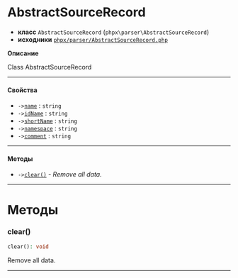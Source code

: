 # AbstractSourceRecord

- **класс** `AbstractSourceRecord` (`phpx\parser\AbstractSourceRecord`)
- **исходники** [`phpx/parser/AbstractSourceRecord.php`](./src/main/resources/JPHP-INF/sdk/phpx/parser/AbstractSourceRecord.php)

**Описание**

Class AbstractSourceRecord

---

#### Свойства

- `->`[`name`](#prop-name) : `string`
- `->`[`idName`](#prop-idname) : `string`
- `->`[`shortName`](#prop-shortname) : `string`
- `->`[`namespace`](#prop-namespace) : `string`
- `->`[`comment`](#prop-comment) : `string`

---

#### Методы

- `->`[`clear()`](#method-clear) - _Remove all data._

---
# Методы

<a name="method-clear"></a>

### clear()
```php
clear(): void
```
Remove all data.

---
